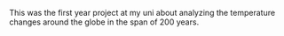 This was the first year project at my uni about analyzing the temperature changes around the globe in the span of 200 years.
